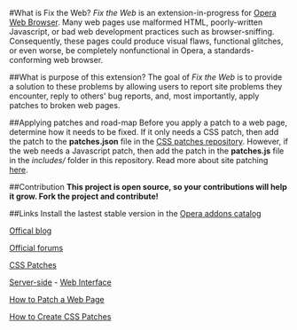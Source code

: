 #What is Fix the Web?
*Fix the Web* is an extension-in-progress for [Opera Web Browser](http://www.opera.com/browser). Many web pages use malformed HTML, poorly-written Javascript, or bad web development practices such as browser-sniffing. Consequently, these pages could produce visual flaws, functional glitches, or even worse, be completely nonfunctional in Opera, a standards-conforming web browser. 

##What is purpose of this extension?
The goal of *Fix the Web* is to provide a solution to these problems by allowing users to report site problems they encounter, reply to others' bug reports, and, most importantly, apply patches to broken web pages.

##Applying patches and road-map
Before you apply a patch to a web page, determine how it needs to be fixed. If it only needs a CSS patch, then add the patch to the **patches.json** file in the [CSS patches repository](http://github.com/cyberstream/Fix-the-Web-CSS-Patches). However, if the web needs a Javascript patch, then add the patch in the **patches.js** file in the *includes/* folder in this repository. Read more about site patching [here](http://my.opera.com/fix-the-web/blog/2012/03/01/how-to-patch-a-web-page).

##Contribution
**This project is open source, so your contributions will help it grow. Fork the project and contribute!**

##Links
Install the lastest stable version in the [Opera addons catalog](https://addons.opera.com/en/addons/extensions/details/fix-the-web/)

[Offical blog](http://my.opera.com/fix-the-web/blog/) 

[Official forums](http://my.opera.com/fix-the-web/forums/)

[CSS Patches](https://github.com/cyberstream/Fix-the-Web-CSS-Patches/)

[Server-side](https://github.com/cyberstream/Fix-the-Web-Server-Side/) - [Web Interface](http://www.operaturkiye.net/fix-the-web/)

[How to Patch a Web Page](http://my.opera.com/fix-the-web/blog/2012/03/01/how-to-patch-a-web-page)

[How to Create CSS Patches](http://my.opera.com/fix-the-web/blog/2012/03/16/how-to-add-a-css-patch)